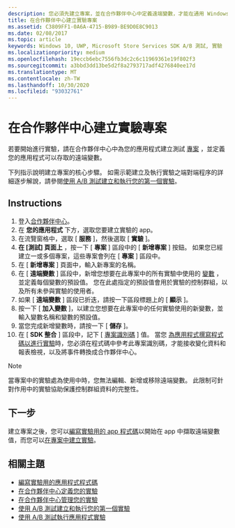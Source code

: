 ```yaml
---
description: 您必須先建立專案，並在合作夥伴中心中定義遠端變數，才能在通用 Windows 平臺 (UWP) 應用程式中執行實驗。
title: 在合作夥伴中心建立實驗專案
ms.assetid: C3809FF1-0A6A-4715-B989-BE9D0E8C9013
ms.date: 02/08/2017
ms.topic: article
keywords: Windows 10, UWP, Microsoft Store Services SDK A/B 測試, 實驗
ms.localizationpriority: medium
ms.openlocfilehash: 19eccb6ebc7556fb3dc2c6c11969361e19f802f3
ms.sourcegitcommit: a3bbd3dd13be5d2f8a2793717adf4276840ee17d
ms.translationtype: MT
ms.contentlocale: zh-TW
ms.lasthandoff: 10/30/2020
ms.locfileid: "93032761"
---
```

# <a name="create-an-experiment-project-in-partner-center"></a>在合作夥伴中心建立實驗專案

若要開始進行實驗，請在合作夥伴中心中為您的應用程式建立測試 [專案](run-app-experiments-with-a-b-testing.md#terms) ，並定義您的應用程式可以存取的遠端變數。

下列指示說明建立專案的核心步驟。 如需示範建立及執行實驗之端對端程序的詳細逐步解說，請參閱[使用 A/B 測試建立和執行您的第一個實驗](create-and-run-your-first-experiment-with-a-b-testing.md)。

## <a name="instructions"></a>Instructions

1. 登入[合作夥伴中心](https://partner.microsoft.com/dashboard)。
2. 在 **您的應用程式** 下方，選取您要建立實驗的 app。
3. 在流覽窗格中，選取 [ **服務** ]，然後選取 [ **實驗** ]。
4. **在 [測試] 頁面上** ，按一下 [ **專案** ] 區段中的 [ **新增專案** ] 按鈕。 如果您已經建立一或多個專案，這些專案會列在 [ **專案** ] 區段中。
5. 在 [ **新增專案** ] 頁面中，輸入新專案的名稱。
6. 在 [ **遠端變數** ] 區段中，新增您想要在此專案中的所有實驗中使用的 [變數](run-app-experiments-with-a-b-testing.md#terms) ，並定義每個變數的預設值。 您在此處指定的預設值會用於實驗的控制群組，以及所有未參與實驗的使用者。
  1. 如果 [ **遠端變數** ] 區段已折迭，請按一下區段標題上的 [ **顯示** ]。
  2. 按一下 [ **加入變數** ]，以建立您想要在此專案中的任何實驗使用的新變數，並輸入變數名稱和變數的預設值。
  3. 當您完成新增變數時，請按一下 [ **儲存** ]。
3. 在 [ **SDK 整合** ] 區段中，記下 [ [專案識別碼](run-app-experiments-with-a-b-testing.md#terms) ] 值。 當您 [為應用程式撰寫程式碼以進行實驗](code-your-experiment-in-your-app.md)時，您必須在程式碼中參考此專案識別碼，才能接收變化資料和報表檢視，以及將事件轉換成合作夥伴中心。

> [!NOTE]
> 當專案中的實驗處為使用中時，您無法編輯、新增或移除遠端變數。 此限制可針對作用中的實驗協助保護控制群組資料的完整性。


## <a name="next-steps"></a>下一步

建立專案之後，您可以[編寫實驗用的 app 程式碼](code-your-experiment-in-your-app.md)以開始在 app 中擷取遠端變數值，而您可以[在專案中建立實驗](define-your-experiment-in-the-dev-center-dashboard.md)。

## <a name="related-topics"></a>相關主題

* [編寫實驗用的應用程式程式碼](code-your-experiment-in-your-app.md)
* [在合作夥伴中心定義您的實驗](define-your-experiment-in-the-dev-center-dashboard.md)
* [在合作夥伴中心管理您的實驗](manage-your-experiment.md)
* [使用 A/B 測試建立和執行您的第一個實驗](create-and-run-your-first-experiment-with-a-b-testing.md)
* [使用 A/B 測試執行應用程式實驗](run-app-experiments-with-a-b-testing.md)
